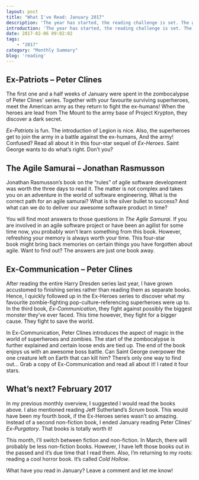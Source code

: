 ```yaml
---
layout: post
title: "What I've Read: January 2017"
description: 'The year has started, the reading challenge is set. The goal for 2017 is 35 books, which is a whole nutty bunch. January started with a blast! I continued in Peter Clines&#8217; <em>Ex-Heroes</em> series. In between, I read a work-related non-fiction book. It was a good month.'
introduction: 'The year has started, the reading challenge is set. The goal for 2017 is 35 books, which is a whole nutty bunch. January started with a blast! I continued in Peter Clines&#8217; <em>Ex-Heroes</em> series. In between, I read a work-related non-fiction book. It was a good month.'
date: 2017-02-06 09:02:02
tags:
    - "2017"
category: "Monthly Summary"
blog: 'reading'
---
```

## Ex-Patriots &#8211; Peter Clines

The first one and a half weeks of January were spent in the zombocalypse of Peter Clines&#8217; series. Together with your favourite surviving superheroes, meet the American army as they return to fight the ex-humans! When the heroes are lead from The Mount to the army base of Project Krypton, they discover a dark secret.

<em>Ex-Patriots</em> is fun. The introduction of Legion is nice. Also, the superheroes get to join the army in a battle against the ex-humans, And the army! Confused? Read all about it in this four-star sequel of <em>Ex-Heroes</em>. Saint George wants to do what&#8217;s right. Don&#8217;t you?

## The Agile Samurai &#8211; Jonathan Rasmusson

Jonathan Rasmusson&#8217;s book on the &#8220;rules&#8221; of agile software development was worth the three days to read it. The matter is not complex and takes you on an adventure in the world of software engineering. What is the correct path for an agile samurai? What is the silver bullet to success? And what can we do to deliver our awesome software product in time?

You will find most answers to those questions in <em>The Agile Samurai</em>. If you are involved in an agile software project or have been an agilist for some time now, you probably won&#8217;t learn something from this book. However, refreshing your memory is always worth your time. This four-star book might bring back memories on certain things you have forgotten about agile. Want to find out? The answers are just one book away.

## Ex-Communication &#8211; Peter Clines

After reading the entire Harry Dresden series last year, I have grown accustomed to finishing series rather than reading them as separate books. Hence, I quickly followed up in the Ex-Heroes series to discover what my favourite zombie-fighting pop-culture-referencing superheroes were up to. In the third book, <em>Ex-Communication</em>, they fight against possibly the biggest monster they&#8217;ve ever faced. This time however, they fight for a bigger cause. They fight to save the world.

In Ex-Communication, Peter Clines introduces the aspect of magic in the world of superheroes and zombies. The start of the zombocalypse is further explained and certain loose ends are tied up. The end of the book enjoys us with an awesome boss battle. Can Saint George overpower the one creature left on Earth that can kill him? There&#8217;s only one way to find out&#8230; Grab a copy of Ex-Communication and read all about it! I rated it four stars.

## What’s next? February 2017

In my previous monthly overview, I suggested I would read the books above. I also mentioned reading Jeff Sutherland&#8217;s <em>Scrum</em> book. This would have been my fourth book, if the Ex-Heroes series wasn&#8217;t so amazing. Instead of a second non-fiction book, I ended January reading Peter Clines&#8217; <em>Ex-Purgatory</em>. That books is totally worth it!

This month, I&#8217;ll switch between fiction and non-fiction. In March, there will probably be less non-fiction books. However, I have left those books out in the passed and it&#8217;s due time that I read them. Also, I&#8217;m returning to my roots: reading a cool horror book. It&#8217;s called <em>Cold Hollow</em>.

What have you read in January? Leave a comment and let me know!